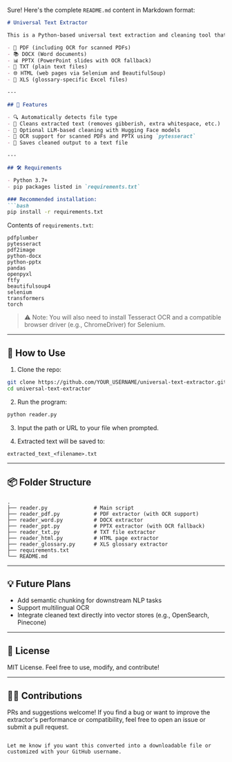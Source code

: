 Sure! Here's the complete `README.md` content in Markdown format:

````markdown
# Universal Text Extractor

This is a Python-based universal text extraction and cleaning tool that supports multiple file formats and both digital and scanned documents. It is designed to extract text from the following file types:

- 📄 PDF (including OCR for scanned PDFs)
- 📚 DOCX (Word documents)
- 📊 PPTX (PowerPoint slides with OCR fallback)
- 📃 TXT (plain text files)
- 🌐 HTML (web pages via Selenium and BeautifulSoup)
- 📘 XLS (glossary-specific Excel files)

---

## 🧰 Features

- 🔍 Automatically detects file type
- 🧼 Cleans extracted text (removes gibberish, extra whitespace, etc.)
- 🧠 Optional LLM-based cleaning with Hugging Face models
- 🤖 OCR support for scanned PDFs and PPTX using `pytesseract`
- 📜 Saves cleaned output to a text file

---

## 🛠️ Requirements

- Python 3.7+
- pip packages listed in `requirements.txt`

### Recommended installation:
```bash
pip install -r requirements.txt
````

Contents of `requirements.txt`:

```
pdfplumber
pytesseract
pdf2image
python-docx
python-pptx
pandas
openpyxl
ftfy
beautifulsoup4
selenium
transformers
torch
```

> ⚠️ Note: You will also need to install Tesseract OCR and a compatible browser driver (e.g., ChromeDriver) for Selenium.

---

## 🚀 How to Use

1. Clone the repo:

```bash
git clone https://github.com/YOUR_USERNAME/universal-text-extractor.git
cd universal-text-extractor
```

2. Run the program:

```bash
python reader.py
```

3. Input the path or URL to your file when prompted.

4. Extracted text will be saved to:

```
extracted_text_<filename>.txt
```

---

## 📦 Folder Structure

```
.
├── reader.py               # Main script
├── reader_pdf.py           # PDF extractor (with OCR support)
├── reader_word.py          # DOCX extractor
├── reader_ppt.py           # PPTX extractor (with OCR fallback)
├── reader_txt.py           # TXT file extractor
├── reader_html.py          # HTML page extractor
├── reader_glossary.py      # XLS glossary extractor
├── requirements.txt
└── README.md
```

---

## 💡 Future Plans

* Add semantic chunking for downstream NLP tasks
* Support multilingual OCR
* Integrate cleaned text directly into vector stores (e.g., OpenSearch, Pinecone)

---

## 📄 License

MIT License. Feel free to use, modify, and contribute!

---

## 🙋‍♂️ Contributions

PRs and suggestions welcome! If you find a bug or want to improve the extractor's performance or compatibility, feel free to open an issue or submit a pull request.

```

Let me know if you want this converted into a downloadable file or customized with your GitHub username.
```
